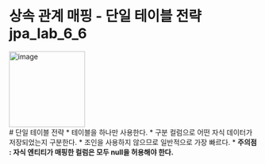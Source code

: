 # 상속 관계 매핑 - 단일 테이블 전략 jpa_lab_6_6

<img width="153" alt="image" src="https://github.com/3songsongsong3/jpa_lab_6_6/assets/73326851/cbd49220-6083-47c3-803a-dfb27bddef1c">
<br>
# 단일 테이블 전략
* 테이블을 하나만 사용한다.
  * 구분 컬럼으로 어떤 자식 데이터가 저장되었는지 구분한다.
  * 조인을 사용하지 않으므로 일반적으로 가장 빠르다.
  * <b>주의점 : 자식 엔티티가 매핑한 컬럼은 모두 null을 허용해야 한다.</b>
